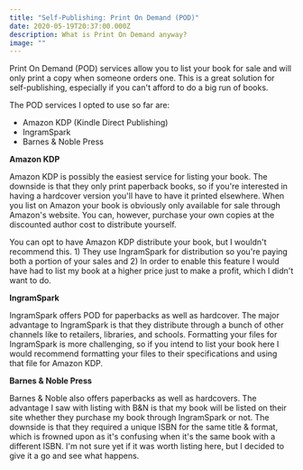 ```yaml
---
title: "Self-Publishing: Print On Demand (POD)"
date: 2020-05-19T20:37:00.000Z
description: What is Print On Demand anyway?
image: ""
---
```

Print On Demand (POD) services allow you to list your book for sale and will only print a copy when someone orders one. This is a great solution for self-publishing, especially if you can't afford to do a big run of books.

The POD services I opted to use so far are:

* Amazon KDP (Kindle Direct Publishing)
* IngramSpark
* Barnes & Noble Press

**Amazon KDP**

Amazon KDP is possibly the easiest service for listing your book. The downside is that they only print paperback books, so if you're interested in having a hardcover version you'll have to have it printed elsewhere. When you list on Amazon your book is obviously only available for sale through Amazon's website. You can, however, purchase your own copies at the discounted author cost to distribute yourself.

You can opt to have Amazon KDP distribute your book, but I wouldn't recommend this. 1) They use IngramSpark for distribution so you're paying both a portion of your sales and 2) In order to enable this feature I would have had to list my book at a higher price just to make a profit, which I didn't want to do.

**IngramSpark**

IngramSpark offers POD for paperbacks as well as hardcover. The major advantage to IngramSpark is that they distribute through a bunch of other channels like to retailers, libraries, and schools. Formatting your files for IngramSpark is more challenging, so if you intend to list your book here I would recommend formatting your files to their specifications and using that file for Amazon KDP.

**Barnes & Noble Press**

Barnes & Noble also offers paperbacks as well as hardcovers. The advantage I saw with listing with B&N is that my book will be listed on their site whether they purchase my book through IngramSpark or not. The downside is that they required a unique ISBN for the same title & format, which is frowned upon as it's confusing when it's the same book with a different ISBN. I'm not sure yet if it was worth listing here, but I decided to give it a go and see what happens.